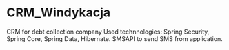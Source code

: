 # CRM_Windykacja
CRM for debt collection company
Used technnologies: Spring Security, Spring Core, Spring Data, Hibernate.
SMSAPI to send SMS from application.
